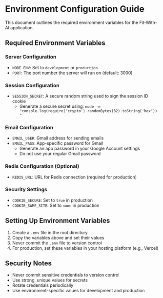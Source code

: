 # Environment Configuration Guide

This document outlines the required environment variables for the Fit-With-AI application.

## Required Environment Variables

### Server Configuration
- `NODE_ENV`: Set to `development` or `production`
- `PORT`: The port number the server will run on (default: 3000)

### Session Configuration
- `SESSION_SECRET`: A secure random string used to sign the session ID cookie
  - Generate a secure secret using: `node -e "console.log(require('crypto').randomBytes(32).toString('hex'))"`

### Email Configuration
- `EMAIL_USER`: Gmail address for sending emails
- `EMAIL_PASS`: App-specific password for Gmail
  - Generate an app password in your Google Account settings
  - Do not use your regular Gmail password

### Redis Configuration (Optional)
- `REDIS_URL`: URL for Redis connection (required for production)

### Security Settings
- `COOKIE_SECURE`: Set to `true` in production
- `COOKIE_SAME_SITE`: Set to `none` in production

## Setting Up Environment Variables

1. Create a `.env` file in the root directory
2. Copy the variables above and set their values
3. Never commit the `.env` file to version control
4. For production, set these variables in your hosting platform (e.g., Vercel)

## Security Notes

- Never commit sensitive credentials to version control
- Use strong, unique values for secrets
- Rotate credentials periodically
- Use environment-specific values for development and production 